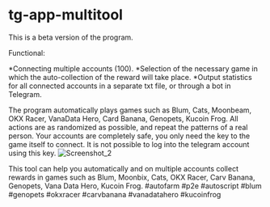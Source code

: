 # tg-app-multitool

This is a beta version of the program.

Functional:

*Connecting multiple accounts (100).
*Selection of the necessary game in which the auto-collection of the reward will take place.
*Output statistics for all connected accounts in a separate txt file, or through a bot in Telegram.

The program automatically plays games such as Blum, Cats, Moonbeam, OKX Racer, VanaData Hero, Card Banana, Genopets, Kucoin Frog. All actions are as randomized as possible, and repeat the patterns of a real person.
Your accounts are completely safe, you only need the key to the game itself to connect. It is not possible to log into the telegram account using this key.
![Screenshot_2](https://github.com/user-attachments/assets/e474a0ae-4ddc-4eb1-bada-d151a6b96db0)



This tool can help you automatically and on multiple accounts collect rewards in games such as Blum, Moonbix, Cats, OKX Racer, Carv Banana, Genopets, Vana Data Hero, Kuсoin Frog. #autofarm #p2e #autoscript #blum #genopets #okxracer #carvbanana  #vanadatahero #kucoinfrog
